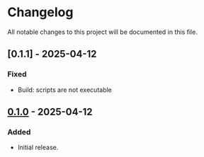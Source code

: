 # Changelog

All notable changes to this project will be documented in this file.

## [0.1.1] - 2025-04-12

### Fixed

-   Build: scripts are not executable

## [0.1.0] - 2025-04-12

### Added

-   Initial release.

[0.2.3]: https://github.com/s77rt/react-native-sodium/compare/v0.1.0...v0.1.1
[0.1.0]: https://github.com/s77rt/react-native-sodium/releases/tag/v0.1.0
